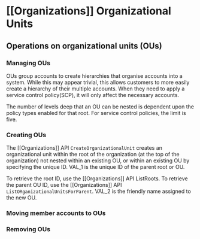 # [[Organizations]] Organizational Units
## Operations on organizational units (OUs)
### Managing OUs
OUs group accounts to create hierarchies that organise accounts into a system. While this may appear trivial, this allows customers to more easily create a hierarchy of their multiple accounts. When they need to apply a service control policy(SCP), it will only affect the necessary accounts.

The number of levels deep that an OU can be nested is dependent upon the policy types enabled for that root. For service control policies, the limit is five.
### Creating OUs
The [[Organizations]] API `CreateOrganizationalUnit` creates an organizational unit within the root of the organization (at the top of the organization) not nested within an existing OU, or within an existing OU by specifying the unique ID. VAL_1 is the unique ID of the parent root or OU.

To retrieve the root ID, use the [[Organizations]] API ListRoots. To retrieve the parent OU ID, use the [[Organizations]] API `ListORganizationalUnitsForParent`. VAL_2 is the friendly name assigned to the new OU.
### Moving member accounts to OUs
### Removing OUs
